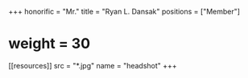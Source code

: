 +++
honorific = "Mr."
title = "Ryan L. Dansak"
positions = ["Member"]
# weight = 30

[[resources]]
  src  = "*.jpg"
  name = "headshot"
+++
